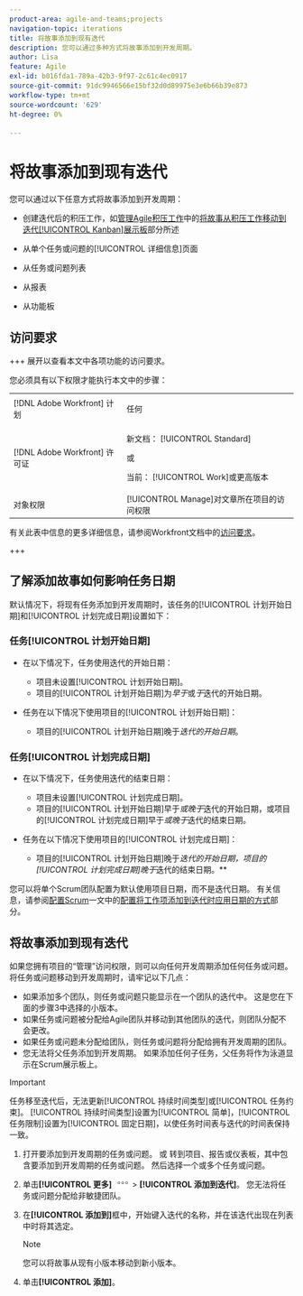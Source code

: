 ```yaml
---
product-area: agile-and-teams;projects
navigation-topic: iterations
title: 将故事添加到现有迭代
description: 您可以通过多种方式将故事添加到开发周期。
author: Lisa
feature: Agile
exl-id: b016fda1-789a-42b3-9f97-2c61c4ec0917
source-git-commit: 91dc9946566e15bf32d0d89975e3e6b66b39e873
workflow-type: tm+mt
source-wordcount: '629'
ht-degree: 0%

---
```


# 将故事添加到现有迭代

您可以通过以下任意方式将故事添加到开发周期：

* 创建迭代后的积压工作，如[管理Agile积压工作](../../../agile/work-in-an-agile-environment/manage-the-agile-backlog.md)中的[将故事从积压工作移动到迭代[!UICONTROL Kanban]展示板](../../../agile/work-in-an-agile-environment/manage-the-agile-backlog.md#move-stories-from-the-backlog-to-an-iteration-or--board)部分所述

* 从单个任务或问题的[!UICONTROL 详细信息]页面
* 从任务或问题列表
* 从报表
* 从功能板

## 访问要求

+++ 展开以查看本文中各项功能的访问要求。

您必须具有以下权限才能执行本文中的步骤：

<table style="table-layout:auto"> 
 <tbody> 
  <tr> 
   <td role="rowheader">[!DNL Adobe Workfront] 计划</td> 
   <td> <p>任何</p> </td> 
  </tr> 
  <tr> 
   <td role="rowheader">[!DNL Adobe Workfront] 许可证</td> 
   <td> <p>新文档： [!UICONTROL Standard]</p> 
   或
   <p>当前： [!UICONTROL Work]或更高版本</p> </td> 
  </tr>
   <tr> 
   <td role="rowheader">对象权限</td> 
   <td>[!UICONTROL Manage]对文章所在项目的访问权限 </td> 
  </tr>
 </tbody> 
</table>

有关此表中信息的更多详细信息，请参阅Workfront文档中的[访问要求](/help/quicksilver/administration-and-setup/add-users/access-levels-and-object-permissions/access-level-requirements-in-documentation.md)。

+++

## 了解添加故事如何影响任务日期

默认情况下，将现有任务添加到开发周期时，该任务的[!UICONTROL 计划开始日期]和[!UICONTROL 计划完成日期]设置如下：

### 任务[!UICONTROL 计划开始日期]

* 在以下情况下，任务使用迭代的开始日期：

   * 项目未设置[!UICONTROL 计划开始日期]。
   * 项目的[!UICONTROL 计划开始日期]为&#x200B;*早于*&#x200B;或&#x200B;*于*&#x200B;迭代的开始日期。

* 任务在以下情况下使用项目的[!UICONTROL 计划开始日期]：

   * 项目的[!UICONTROL 计划开始日期]晚于&#x200B;*迭代的开始日期*。

### 任务[!UICONTROL 计划完成日期]

* 在以下情况下，任务使用迭代的结束日期：

   * 项目未设置[!UICONTROL 计划完成日期]。
   * 项目的[!UICONTROL 计划开始日期]早于&#x200B;*或晚于*&#x200B;迭代的开始日期，或项目的[!UICONTROL 计划完成日期]早于&#x200B;*或晚于*&#x200B;迭代的结束日期。

* 任务在以下情况下使用项目的[!UICONTROL 计划完成日期]：

   * 项目的[!UICONTROL 计划开始日期]晚于&#x200B;*迭代的开始日期，项目的[!UICONTROL 计划完成日期]晚于*&#x200B;迭代的结束日期。**

您可以将单个Scrum团队配置为默认使用项目日期，而不是迭代日期。 有关信息，请参阅[配置Scrum](../../../agile/get-started-with-agile-in-workfront/configure-scrum.md)一文中的[配置将工作项添加到迭代时应用日期的方式](../../../agile/get-started-with-agile-in-workfront/configure-scrum.md#configure-how-dates-are-applied-when-adding-work-items-to-an-iteration)部分。

## 将故事添加到现有迭代

如果您拥有项目的“管理”访问权限，则可以向任何开发周期添加任何任务或问题。 将任务或问题移动到开发周期时，请牢记以下几点：

* 如果添加多个团队，则任务或问题只能显示在一个团队的迭代中。 这是您在下面的步骤3中选择的小版本。
* 如果任务或问题被分配给Agile团队并移动到其他团队的迭代，则团队分配不会更改。
* 如果任务或问题未分配给团队，则任务或问题将分配给拥有开发周期的团队。
* 您无法将父任务添加到开发周期。 如果添加任何子任务，父任务将作为泳道显示在Scrum展示板上。

>[!IMPORTANT]
>
>任务移至迭代后，无法更新[!UICONTROL 持续时间类型]或[!UICONTROL 任务约束]。 [!UICONTROL 持续时间类型]设置为[!UICONTROL 简单]，[!UICONTROL 任务限制]设置为[!UICONTROL 固定日期]，以使任务时间表与迭代的时间表保持一致。

1. 打开要添加到开发周期的任务或问题。
或
转到项目、报告或仪表板，其中包含要添加到开发周期的任务或问题。 然后选择一个或多个任务或问题。

1. 单击&#x200B;**[!UICONTROL 更多]** ![更多图标](assets/more-icon.png) > **[!UICONTROL 添加到迭代]**。
您无法将任务或问题分配给非敏捷团队。

1. 在&#x200B;**[!UICONTROL 添加到]**&#x200B;框中，开始键入迭代的名称，并在该迭代出现在列表中时将其选定。

   >[!NOTE]
   >
   >您可以将故事从现有小版本移动到新小版本。

1. 单击&#x200B;**[!UICONTROL 添加]**。
